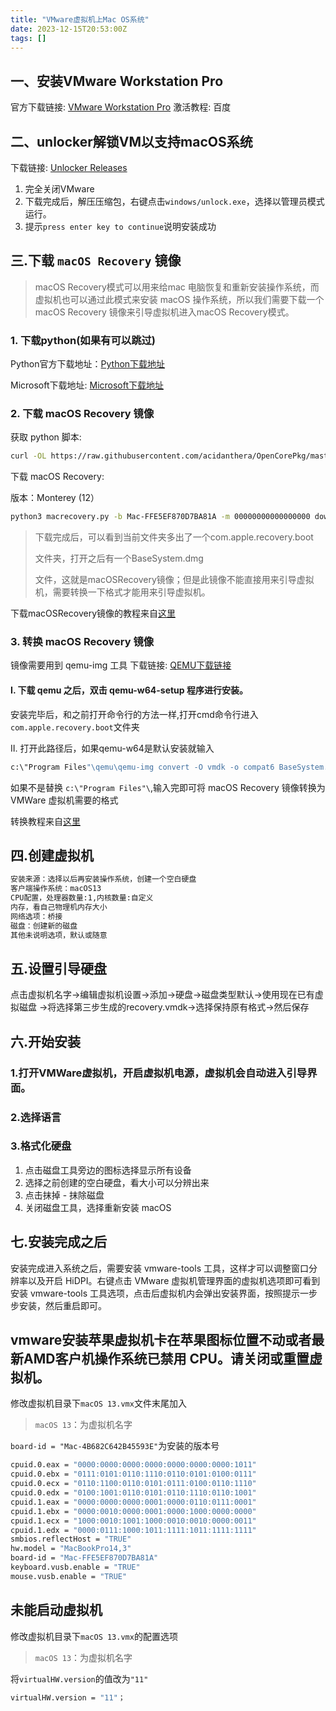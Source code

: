 ```yaml
---
title: "VMware虚拟机上Mac OS系统"
date: 2023-12-15T20:53:00Z
tags: []
---
```


## 一、安装VMware Workstation Pro

官方下载链接: [VMware Workstation Pro](https://www.vmware.com/cn/products/workstation-pro/workstation-pro-evaluation.html)
激活教程: 百度

## 二、unlocker解锁VM以支持macOS系统

下载链接: [Unlocker Releases](https://github.com/DrDonk/unlocker/releases)

1. 完全关闭VMware
2. 下载完成后，解压压缩包，右键点击`windows/unlock.exe`，选择以管理员模式运行。
3. 提示`press enter key to continue`说明安装成功

## 三.下载 `macOS Recovery` 镜像

> macOS Recovery模式可以用来给mac 电脑恢复和重新安装操作系统，而虚拟机也可以通过此模式来安装 macOS
> 操作系统，所以我们需要下载一个 macOS Recovery 镜像来引导虚拟机进入macOS Recovery模式。

### 1. 下载python(如果有可以跳过)

Python官方下载地址：[Python下载地址](https://www.python.org/downloads/)

Microsoft下载地址: [Microsoft下载地址](https://apps.microsoft.com/search?query=pyhon&hl=zh-cn&gl=CN)

### 2. 下载 macOS Recovery 镜像

获取 python 脚本:

```bash
curl -OL https://raw.githubusercontent.com/acidanthera/OpenCorePkg/master/Utilities/macrecovery/macrecovery.py
```

下载 macOS Recovery:

版本：Monterey (12）

```bash
python3 macrecovery.py -b Mac-FFE5EF870D7BA81A -m 00000000000000000 download
```

> 下载完成后，可以看到当前文件夹多出了一个com.apple.recovery.boot
>
> 文件夹，打开之后有一个BaseSystem.dmg
>
> 文件，这就是macOSRecovery镜像；但是此镜像不能直接用来引导虚拟机，需要转换一下格式才能用来引导虚拟机。

下载macOSRecovery镜像的教程来自[这里](https://dortania.github.io/OpenCore-Install-Guide/installer-guide/windows-install.html)

### 3. 转换 macOS Recovery 镜像

镜像需要用到 qemu-img 工具
下载链接: [QEMU下载链接](https://qemu.weilnetz.de/w64/)

#### Ⅰ. 下载 qemu 之后，双击 qemu-w64-setup 程序进行安装。

安装完毕后，和之前打开命令行的方法一样,打开cmd命令行进入`com.apple.recovery.boot`文件夹

Ⅱ. 打开此路径后，如果qemu-w64是默认安装就输入

```bash
c:\"Program Files"\qemu\qemu-img convert -O vmdk -o compat6 BaseSystem.dmg recovery.vmdk
```

如果不是替换 `c:\"Program Files"\`,输入完即可将 macOS Recovery 镜像转换为 VMWare 虚拟机需要的格式

转换教程来自[这里](https://www.insanelymac.com/forum/topic/342603-guide-simple-steps-to-create-macos-installer-for-vmware-on-linux-or-windows/)

## 四.创建虚拟机

```bash
安装来源：选择以后再安装操作系统，创建一个空白硬盘
客户端操作系统：macOS13
CPU配置，处理器数量:1,内核数量:自定义
内存，看自己物理机内存大小
网络选项：桥接
磁盘：创建新的磁盘
其他未说明选项，默认或随意
```

## 五.设置引导硬盘

点击虚拟机名字->编辑虚拟机设置->添加->硬盘->磁盘类型默认->使用现在已有虚拟磁盘 ->将选择第三步生成的recovery.vmdk->选择保持原有格式->然后保存

## 六.开始安装

### 1.打开VMWare虚拟机，开启虚拟机电源，虚拟机会自动进入引导界面。

### 2.选择语言

### 3.格式化硬盘

1. 点击磁盘工具旁边的图标选择显示所有设备
2. 选择之前创建的空白硬盘，看大小可以分辨出来
3. 点击抹掉 - 抹除磁盘
4. 关闭磁盘工具，选择重新安装 macOS ‍

## 七.安装完成之后

安装完成进入系统之后，需要安装 vmware-tools 工具，这样才可以调整窗口分辨率以及开启 HiDPI。右键点击 VMware 虚拟机管理界面的虚拟机选项即可看到  安装 vmware-tools 工具选项，点击后虚拟机内会弹出安装界面，按照提示一步步安装，然后重启即可。

## vmware安装苹果虚拟机卡在苹果图标位置不动或者最新AMD客户机操作系统已禁用 CPU。请关闭或重置虚拟机。

修改虚拟机目录下`macOS 13.vmx`文件末尾加入

> `macOS 13`：为虚拟机名字

`board-id = "Mac-4B682C642B45593E"`为安装的版本号

```bash
cpuid.0.eax = "0000:0000:0000:0000:0000:0000:0000:1011"
cpuid.0.ebx = "0111:0101:0110:1110:0110:0101:0100:0111"
cpuid.0.ecx = "0110:1100:0110:0101:0111:0100:0110:1110"
cpuid.0.edx = "0100:1001:0110:0101:0110:1110:0110:1001"
cpuid.1.eax = "0000:0000:0000:0001:0000:0110:0111:0001"
cpuid.1.ebx = "0000:0010:0000:0001:0000:1000:0000:0000"
cpuid.1.ecx = "1000:0010:1001:1000:0010:0010:0000:0011"
cpuid.1.edx = "0000:0111:1000:1011:1111:1011:1111:1111"
smbios.reflectHost = "TRUE"
hw.model = "MacBookPro14,3"
board-id = "Mac-FFE5EF870D7BA81A"
keyboard.vusb.enable = "TRUE"
mouse.vusb.enable = "TRUE"
```

## 未能启动虚拟机

修改虚拟机目录下`macOS 13.vmx`的配置选项

> `macOS 13`：为虚拟机名字

将`virtualHW.version`的值改为`"11"`

```bash
virtualHW.version = "11"；
```